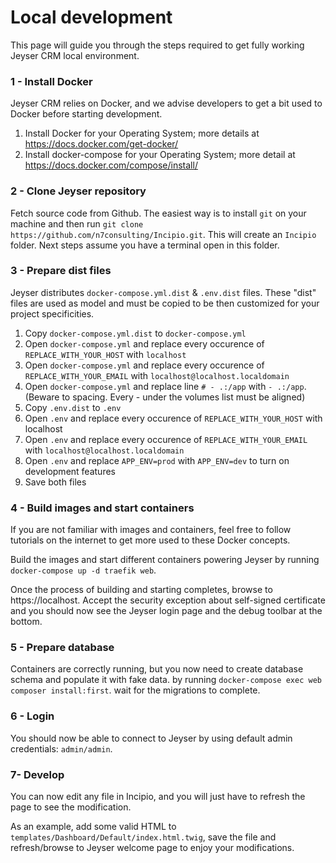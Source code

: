 # Local development

This page will guide you through the steps required to get fully working Jeyser CRM local environment.

### 1 - Install Docker

Jeyser CRM relies on Docker, and we advise developers to get a bit used to Docker before starting development.

 1. Install Docker for your Operating System; more details at https://docs.docker.com/get-docker/
 2. Install docker-compose for your Operating System; more detail at https://docs.docker.com/compose/install/
 

### 2 - Clone Jeyser repository

Fetch source code from Github. The easiest way is to install `git` on your machine and then run `git clone https://github.com/n7consulting/Incipio.git`. 
This will create an `Incipio` folder. Next steps assume you have a terminal open in this folder.

### 3 - Prepare dist files

Jeyser distributes `docker-compose.yml.dist` & `.env.dist` files. These "dist" files are used as model and must be copied to be then customized for your project specificities.

 1. Copy `docker-compose.yml.dist` to `docker-compose.yml`
 2. Open `docker-compose.yml` and replace every occurence of `REPLACE_WITH_YOUR_HOST` with `localhost`
 3. Open `docker-compose.yml` and replace every occurence of `REPLACE_WITH_YOUR_EMAIL` with `localhost@localhost.localdomain`
 4. Open `docker-compose.yml` and replace line `# - .:/app` with `- .:/app`. (Beware to spacing. Every - under the volumes list must be aligned)
 5. Copy `.env.dist` to `.env`
 6. Open `.env` and replace every occurence of `REPLACE_WITH_YOUR_HOST` with localhost
 7. Open `.env` and replace every occurence of `REPLACE_WITH_YOUR_EMAIL` with `localhost@localhost.localdomain`
 8. Open `.env` and replace `APP_ENV=prod` with `APP_ENV=dev` to turn on development features
 9. Save both files

### 4 - Build images and start containers

If you are not familiar with images and containers, feel free to follow tutorials on the internet to get more used to these Docker concepts.

Build the images and start different containers powering Jeyser by running `docker-compose up -d traefik web`.

Once the process of building and starting completes, browse to https://localhost. Accept the security exception about self-signed certificate and 
you should now see the Jeyser login page and the debug toolbar at the bottom.

### 5 - Prepare database

Containers are correctly running, but you now need to create database schema and populate it with fake data. by running `docker-compose exec web composer install:first`.
wait for the migrations to complete.

### 6 - Login

You should now be able to connect to Jeyser by using default admin credentials: `admin/admin`.

### 7- Develop

You can now edit any file in Incipio, and you will just have to refresh the page to see the modification.

As an example, add some valid HTML to `templates/Dashboard/Default/index.html.twig`, save the file and refresh/browse to Jeyser welcome page to enjoy your modifications.
